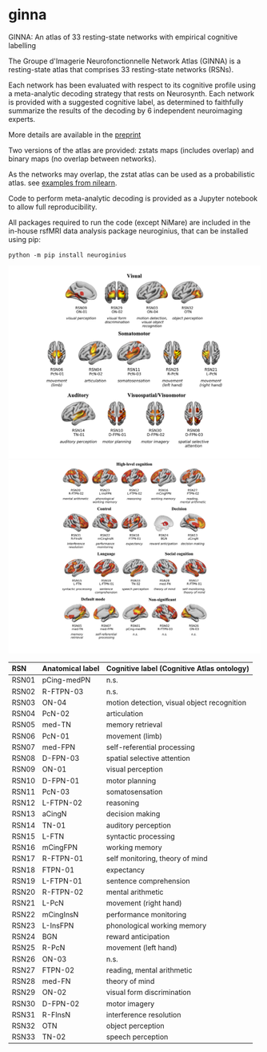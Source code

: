 # ginna
GINNA: An atlas of 33 resting-state networks with empirical cognitive labelling

The Groupe d'Imagerie Neurofonctionnelle Network Atlas (GINNA) is a resting-state atlas that comprises 33 resting-state networks (RSNs). 

Each network has been evaluated with respect to its cognitive profile using a meta-analytic decoding strategy that rests on Neurosynth.
Each network is provided with a suggested cognitive label, as determined to faithfully summarize the results of the decoding by 6 independent neuroimaging experts. 

More details are available in the [preprint](https://doi.org/10.21203/rs.3.rs-4803512/v1)

Two versions of the atlas are provided: zstats maps (includes overlap) and binary maps (no overlap between networks). 

As the networks may overlap, the zstat atlas can be used as a probabilistic atlas. see [examples from nilearn](https://nilearn.github.io/dev/auto_examples/03_connectivity/plot_probabilistic_atlas_extraction.html).


Code to perform meta-analytic decoding is provided as a Jupyter notebook to allow full reproducibility.

All packages required to run the code (except NiMare) are included in the in-house rsfMRI data analysis package neuroginius, that can be installed using pip:

```
python -m pip install neuroginius
```

<img src="images/rsn_lowlevel.png" alt="Example Image" width="750"/>



<img src="images/rsn_highlevel.png" alt="Example Image" width="800"/>

| RSN   | Anatomical label   | Cognitive label (Cognitive Atlas ontology)   |
|:------|:-------------------|:---------------------------------------------|
| RSN01 | pCing-medPN        | n.s.                                         |
| RSN02 | R-FTPN-03          | n.s.                                         |
| RSN03 | ON-04              | motion detection, visual object recognition  |
| RSN04 | PcN-02             | articulation                                 |
| RSN05 | med-TN             | memory retrieval                             |
| RSN06 | PcN-01             | movement (limb)                              |
| RSN07 | med-FPN            | self-referential processing                  |
| RSN08 | D-FPN-03           | spatial selective attention                  |
| RSN09 | ON-01              | visual perception                            |
| RSN10 | D-FPN-01           | motor planning                               |
| RSN11 | PcN-03             | somatosensation                              |
| RSN12 | L-FTPN-02          | reasoning                                    |
| RSN13 | aCingN             | decision making                              |
| RSN14 | TN-01              | auditory perception                          |
| RSN15 | L-FTN              | syntactic processing                         |
| RSN16 | mCingFPN           | working memory                               |
| RSN17 | R-FTPN-01          | self monitoring, theory of mind              |
| RSN18 | FTPN-01            | expectancy                                   |
| RSN19 | L-FTPN-01          | sentence comprehension                       |
| RSN20 | R-FTPN-02          | mental arithmetic                            |
| RSN21 | L-PcN              | movement (right hand)                        |
| RSN22 | mCingInsN          | performance monitoring                       |
| RSN23 | L-InsFPN           | phonological working memory                  |
| RSN24 | BGN                | reward anticipation                          |
| RSN25 | R-PcN              | movement (left hand)                         |
| RSN26 | ON-03              | n.s.                                         |
| RSN27 | FTPN-02            | reading, mental arithmetic                   |
| RSN28 | med-FN             | theory of mind                               |
| RSN29 | ON-02              | visual form discrimination                   |
| RSN30 | D-FPN-02           | motor imagery                                |
| RSN31 | R-FInsN            | interference resolution                      |
| RSN32 | OTN                | object perception                            |
| RSN33 | TN-02              | speech perception                            |



